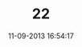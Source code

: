 ---
layout: post
title:  "22"
date: 11-09-2013 16:54:17
categories: jekyll update
language: 'ru'
image: 022.png
---